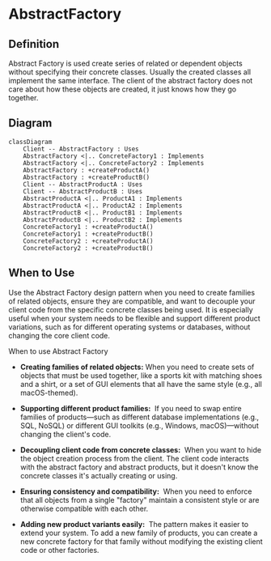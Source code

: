
# AbstractFactory

## Definition 

Abstract Factory is used create series of related or dependent objects without specifying their concrete classes. Usually the created classes all implement the same interface. The client of the abstract factory does not care about how these objects are created, it just knows how they go together.


## Diagram 


```mermaid
classDiagram
    Client -- AbstractFactory : Uses
    AbstractFactory <|.. ConcreteFactory1 : Implements
    AbstractFactory <|.. ConcreteFactory2 : Implements
    AbstractFactory : +createProductA()
    AbstractFactory : +createProductB()
    Client -- AbstractProductA : Uses
    Client -- AbstractProductB : Uses
    AbstractProductA <|.. ProductA1 : Implements
    AbstractProductA <|.. ProductA2 : Implements
    AbstractProductB <|.. ProductB1 : Implements
    AbstractProductB <|.. ProductB2 : Implements
    ConcreteFactory1 : +createProductA()
    ConcreteFactory1 : +createProductB()
    ConcreteFactory2 : +createProductA()
    ConcreteFactory2 : +createProductB()
```


## When to Use

Use the Abstract Factory design pattern when you need to create families of related objects, ensure they are compatible, and want to decouple your client code from the specific concrete classes being used. It is especially useful when your system needs to be flexible and support different product variations, such as for different operating systems or databases, without changing the core client code. 

When to use Abstract Factory

- **Creating families of related objects:** When you need to create sets of objects that must be used together, like a sports kit with matching shoes and a shirt, or a set of GUI elements that all have the same style (e.g., all macOS-themed). 
    
- **Supporting different product families:**  If you need to swap entire families of products—such as different database implementations (e.g., SQL, NoSQL) or different GUI toolkits (e.g., Windows, macOS)—without changing the client's code. 
    
- **Decoupling client code from concrete classes:**  When you want to hide the object creation process from the client. The client code interacts with the abstract factory and abstract products, but it doesn't know the concrete classes it's actually creating or using. 
    
- **Ensuring consistency and compatibility:**  When you need to enforce that all objects from a single "factory" maintain a consistent style or are otherwise compatible with each other. 
    
- **Adding new product variants easily:**  The pattern makes it easier to extend your system. To add a new family of products, you can create a new concrete factory for that family without modifying the existing client code or other factories.
